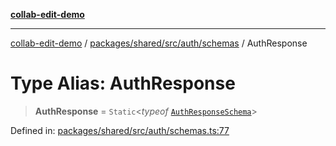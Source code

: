 [**collab-edit-demo**](../../../../../../README.md)

***

[collab-edit-demo](../../../../../../README.md) / [packages/shared/src/auth/schemas](../README.md) / AuthResponse

# Type Alias: AuthResponse

> **AuthResponse** = `Static`\<*typeof* [`AuthResponseSchema`](../variables/AuthResponseSchema.md)\>

Defined in: [packages/shared/src/auth/schemas.ts:77](https://github.com/austyle-io/pub-sub-demo/blob/facd25f09850fc4e78e94ce267c52e173d869933/packages/shared/src/auth/schemas.ts#L77)
